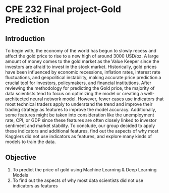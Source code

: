 # CPE 232 Final project-Gold Prediction
## Introduction
To begin with, the economy of the world has begun to slowly recess and affect the gold price to rise to a new high of around 3000 USD/oz. A large amount of money comes to the gold market as the Value Keeper since the investors are afraid to invest in the stock market. Historically, gold prices have been influenced by economic recessions, inflation rates, interest rate fluctuations, and geopolitical instability, making accurate price prediction a crucial tool for investors, policymakers, and financial institutions.
After reviewing the methodology for predicting the Gold price, the majority of data scientists tend to focus on optimizing the model or creating a well-architected neural network model. However, fewer cases use indicators that most technical traders apply to understand the trend and improve their trading strategy as features to improve the model accuracy. Additionally, some features might be taken into consideration like the unemployment rate, CPI, or GDP since these features are often closely linked to investor sentiment and market stability.
To conclude, our group decided to apply these indicators and additional features, find out the aspects of why most Kagglers did not use indicators as features, and explore many kinds of models to train the data.
## Objective
1. To predict the price of gold using Machine Learning & Deep Learning Models
2. To find out the aspects of why most data scientists did not use indicators as features
